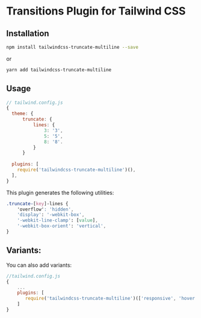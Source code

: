 # Transitions Plugin for Tailwind CSS

## Installation

```bash
npm install tailwindcss-truncate-multiline --save
```

or

```bash
yarn add tailwindcss-truncate-multiline 
```



## Usage

```js
// tailwind.config.js
{
  theme: {
      truncate: {
          lines: {
              3: '3',
              5: '5',
              8: '8'.
          }
      }
    
  plugins: [
    require('tailwindcss-truncate-multiline')(),
  ],
}
```

This plugin generates the following utilities:

```css
.truncate-[key]-lines {
    'overflow': 'hidden',
    'display': '-webkit-box',
    '-webkit-line-clamp': [value],
    '-webkit-box-orient': 'vertical',
}
```

## Variants:
You can also add variants:
```js
//tailwind.config.js
{
    ...
    plugins: [
       require('tailwindcss-truncate-multiline')(['responsive', 'hover']), 
    ]
}
